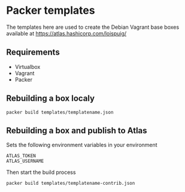 # Packer templates

The templates here are used to create the Debian Vagrant base boxes available at 
https://atlas.hashicorp.com/loispuig/

## Requirements

* Virtualbox
* Vagrant
* Packer

## Rebuilding a box localy
```
packer build templates/templatename.json
```

## Rebuilding a box and publish to Atlas

Sets the following environment variables in your environment
```
ATLAS_TOKEN
ATLAS_USERNAME
```

Then start the build process
```
packer build templates/templatename-contrib.json
```